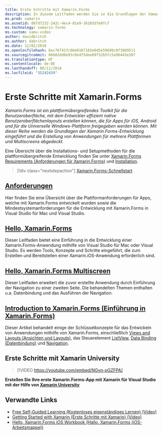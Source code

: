```yaml
---
title: Erste Schritte mit Xamarin.Forms
description: In diesem Leitfaden werden Sie in die Grundlagen der Xamarin.Forms-Entwicklung eingeführt, außerdem wird die Erstellung von Anwendungen für mehrere Plattformen und Multiscreens abgedeckt.
ms.prod: xamarin
ms.assetid: d87d7232-242c-4ec4-81e9-36103d7e8fcf
ms.technology: xamarin-forms
ms.custom: xamu-video
author: davidbritch
ms.author: dabritch
ms.date: 12/02/2016
ms.openlocfilehash: 6ac76f41fc0646107102e0d5e59609c0f3969511
ms.sourcegitcommit: 66682dd8e93c0e4f5dee69f32b5fc5a96443e307
ms.translationtype: HT
ms.contentlocale: de-DE
ms.lasthandoff: 06/11/2018
ms.locfileid: "35242439"
---
```

# <a name="getting-started-with-xamarinforms"></a>Erste Schritte mit Xamarin.Forms

_Xamarin.Forms ist ein plattformübergreifendes Toolkit für die Benutzeroberfläche, mit dem Entwickler effizient native Benutzeroberflächenlayouts erstellen können, die für Apps für iOS, Android und für die Universelle Windows-Plattform freigegeben werden können. Mit dieser Reihe werden die Grundlagen der Xamarin.Forms-Entwicklung eingeführt und die Erstellung von Anwendungen für mehrere Plattformen und Multiscreens abgedeckt._

Eine Übersicht über die Installations- und Setupmethoden für die plattformübergreifende Entwicklung finden Sie unter [Xamarin.Forms Requirements (Anforderungen für Xamarin.Forms)](installation.md) und [Installation](~/cross-platform/get-started/installation/index.md).

> [!div class="nextstepaction"]
> [Xamarin.Forms-Schnellstart](~/xamarin-forms/get-started/hello-xamarin-forms/quickstart.md)



## <a name="requirementsinstallationmd"></a>[Anforderungen](installation.md)

Hier finden Sie eine Übersicht über die Plattformanforderungen für Apps, welche mit Xamarin.Forms entwickelt wurden sowie die Mindestsystemanforderungen für die Entwicklung mit Xamarin.Forms in Visual Studio für Mac und Visual Studio.

## <a name="hello-xamarinformsxamarin-formsget-startedhello-xamarin-formsindexmd"></a>[Hello, Xamarin.Forms](~/xamarin-forms/get-started/hello-xamarin-forms/index.md)

Dieser Leitfaden bietet eine Einführung in die Entwicklung einer Xamarin.Forms-Anwendung mithilfe von Visual Studio für Mac oder Visual Studio. Es werden Tools, Konzepte und Schritte eingeführt, die zum Erstellen und Bereitstellen einer Xamarin.iOS-Anwendung erforderlich sind.

## <a name="hello-xamarinforms-multiscreenxamarin-formsget-startedhello-xamarin-forms-multiscreenindexmd"></a>[Hello, Xamarin.Forms Multiscreen](~/xamarin-forms/get-started/hello-xamarin-forms-multiscreen/index.md)

Dieser Leitfaden erweitert die zuvor erstellte Anwendung durch Einführung der Navigation zu einer zweiten Seite. Die behandelten Themen enthalten u.a. Datenbindung und das Ausführen der Navigation.

## <a name="introduction-to-xamarinformsxamarin-formsget-startedintroduction-to-xamarin-formsmd"></a>[Introduction to Xamarin.Forms (Einführung in Xamarin.Forms)](~/xamarin-forms/get-started/introduction-to-xamarin-forms.md)

Dieser Artikel behandelt einige der Schlüsselkonzepte für das Entwickeln von Anwendungen mithilfe von Xamarin.Forms, einschließlich [Views and Layouts (Ansichten und Layouts)](~/xamarin-forms/get-started/introduction-to-xamarin-forms.md#Views_and_Layouts), das Steuerelement [ListView](~/xamarin-forms/get-started/introduction-to-xamarin-forms.md#Lists_in_Xamarin_Forms), [Data Binding (Datenbindung)](~/xamarin-forms/get-started/introduction-to-xamarin-forms.md#Data_Binding) und [Navigation](~/xamarin-forms/get-started/introduction-to-xamarin-forms.md#Navigation).


## <a name="get-started-with-xamarin-university"></a>Erste Schritte mit Xamarin University

> [!VIDEO https://youtube.com/embed/NGvn-pGZFPA]

**Erstellen Sie Ihre erste Xamarin.Forms-App mit Xamarin für Visual Studio mit der Hilfe von [Xamarin University](https://university.xamarin.com)**


## <a name="related-links"></a>Verwandte Links

- [Free Self-Guided Learning (Kostenloses eigenständiges Lernen) (Video)](https://university.xamarin.com/self-guided)
- [Getting Started with Xamarin (Erste Schritte mit Xamarin) (Video)](https://developer.xamarin.com/videos/)
- [Hello, Xamarin.Forms iOS Workbook (Hallo, Xamarin.Forms (iOS-Arbeitsmappe))](https://developer.xamarin.com/workbooks/xamarin-forms/getting-started/GettingStartedWithXamarinForms-ios.workbook)
